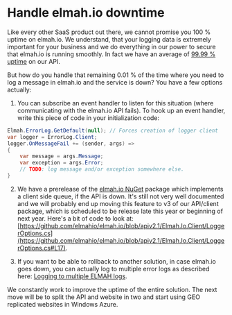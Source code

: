 # Handle elmah.io downtimeLike every other SaaS product out there, we cannot promise you 100 % uptime on elmah.io. We understand, that your logging data is extremely important for your business and we do everything in our power to secure that elmah.io is running smoothly. In fact we have an average of [99.99 % uptime](http://status.elmah.io/1105484) on our API.But how do you handle that remaining 0.01 % of the time where you need to log a message in elmah.io and the service is down? You have a few options actually:1. You can subscribe an event handler to listen for this situation (where communicating with the elmah.io API fails). To hook up an event handler, write this piece of code in your initialization code:```csharpElmah.ErrorLog.GetDefault(null); // Forces creation of logger clientvar logger = ErrorLog.Client;logger.OnMessageFail += (sender, args) =>{    var message = args.Message;    var exception = args.Error;    // TODO: log message and/or exception somewhere else.}```2. We have a prerelease of the [elmah.io NuGet](https://www.nuget.org/packages/elmah.io) package which implements a client side queue, if the API is down. It's still not very well documented and we will probably end up moving this feature to v3 of our API/client package, which is scheduled to be release late this year or beginning of next year. Here's a bit of code to look at: [https://github.com/elmahio/elmah.io/blob/apiv2.1/Elmah.Io.Client/LoggerOptions.cs](https://github.com/elmahio/elmah.io/blob/apiv2.1/Elmah.Io.Client/LoggerOptions.cs#L17).3. If you want to be able to rollback to another solution, in case elmah.io goes down, you can actually log to multiple error logs as described here: [Logging to multiple ELMAH logs](logging-to-multiple-elmah-logs).We constantly work to improve the uptime of the entire solution. The next move will be to split the API and website in two and start using GEO replicated websites in Windows Azure.